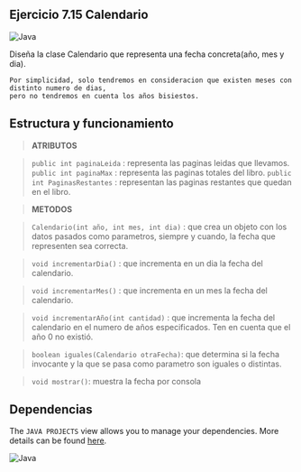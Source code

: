 ## Ejercicio 7.15 Calendario
![Java](https://img.shields.io/badge/java-%23ED8B00.svg?style=for-the-badge&logo=java&logoColor=white)

Diseña la clase Calendario que representa una fecha concreta(año, mes y dia).

    Por simplicidad, solo tendremos en consideracion que existen meses con distinto numero de dias, 
    pero no tendremos en cuenta los años bisiestos.

## Estructura y funcionamiento

> **ATRIBUTOS**

> `public int paginaLeida` : representa las paginas leidas que llevamos.
> `public int paginaMax` : representa las paginas totales del libro.
> `public int PaginasRestantes` : representan las paginas restantes que quedan en el libro.

> **METODOS**

> `Calendario(int año, int mes, int dia)` : que crea un objeto con los datos pasados como parametros, siempre y cuando, la fecha que representen sea correcta.

> `void incrementarDia()` : que incrementa en un dia la fecha del calendario.

> `void incrementarMes()` : que incrementa en un mes la fecha del calendario.

> `void incrementarAño(int cantidad)` : que incrementa la fecha del calendario en el numero de años especificados. Ten en cuenta que el año 0 no existió.

> `boolean iguales(Calendario otraFecha)`: que determina si la fecha invocante y la que se pasa como parametro son iguales o distintas. 

> `void mostrar()`: muestra la fecha por consola

## Dependencias

The `JAVA PROJECTS` view allows you to manage your dependencies. More details can be found [here](https://github.com/microsoft/vscode-java-dependency#manage-dependencies).

![Java](https://img.shields.io/badge/java-%23ED8B00.svg?style=for-the-badge&logo=java&logoColor=white)



